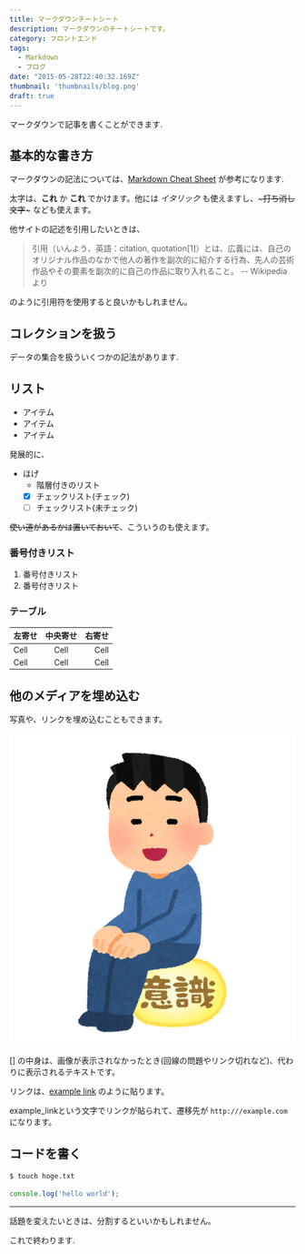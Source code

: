 ```yaml
---
title: マークダウンチートシート
description: マークダウンのチートシートです。
category: フロントエンド
tags:
  - Markdown
  - ブログ
date: "2015-05-28T22:40:32.169Z"
thumbnail: 'thumbnails/blog.png'
draft: true
---
```


マークダウンで記事を書くことができます.

## 基本的な書き方

マークダウンの記法については、[Markdown Cheat Sheet](https://www.markdownguide.org/cheat-sheet) が参考になります.

太字は、__これ__ か **これ** でかけます。他には *イタリック* も使えますし、~~~打ち消し文字~~~ なども使えます。

他サイトの記述を引用したいときは、

> 引用（いんよう、英語：citation, quotation[1]）とは、広義には、自己のオリジナル作品のなかで他人の著作を副次的に紹介する行為、先人の芸術作品やその要素を副次的に自己の作品に取り入れること。  -- Wikipedia より

のように引用符を使用すると良いかもしれません。

## コレクションを扱う

データの集合を扱ういくつかの記法があります.

## リスト

- アイテム
- アイテム
- アイテム

発展的に、

- ほげ
  - 階層付きのリスト
  - [x] チェックリスト(チェック)
  - [ ] チェックリスト(未チェック)

~~使い道があるかは置いておいて~~、こういうのも使えます。

### 番号付きリスト

1. 番号付きリスト
2. 番号付きリスト

### テーブル

| 左寄せ | 中央寄せ | 右寄せ |
| :----- | :------: | -----: |
| Cell   |   Cell   |   Cell |
| Cell   |   Cell   |   Cell |

## 他のメディアを埋め込む

写真や、リンクを埋め込むこともできます。

![Sample Image](../../assets/sample_image.png)

\[] の中身は、画像が表示されなかったとき(回線の問題やリンク切れなど)、代わりに表示されるテキストです。

リンクは、[example link](https://example.com) のように貼ります。

example_linkという文字でリンクが貼られて、遷移先が `http:///example.com` になります。

## コードを書く

``` sh
$ touch hoge.txt
```

``` js:title=hello.js
console.log('hello world');
```

---

話題を変えたいときは、分割するといいかもしれません。

これで終わります.
